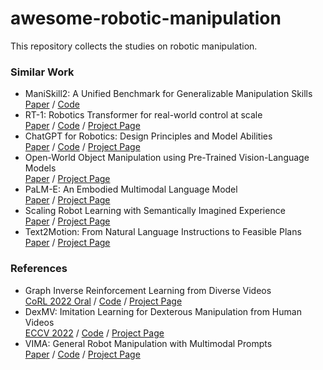 # awesome-robotic-manipulation
This repository collects the studies on robotic manipulation.

### Similar Work
- ManiSkill2: A Unified Benchmark for Generalizable Manipulation Skills <br>
  [Paper](https://arxiv.org/abs/2302.04659) / [Code](https://github.com/haosulab/ManiSkill2)
- RT-1: Robotics Transformer for real-world control at scale <br>
  [Paper](https://arxiv.org/abs/2212.06817) / [Code](https://github.com/google-research/robotics_transformer) / [Project Page](https://robotics-transformer.github.io/)
- ChatGPT for Robotics: Design Principles and Model Abilities <br>
  [Paper](https://www.microsoft.com/en-us/research/uploads/prod/2023/02/ChatGPT___Robotics.pdf) / [Code](https://github.com/microsoft/PromptCraft-Robotics) / [Project Page](https://www.microsoft.com/en-us/research/group/autonomous-systems-group-robotics/articles/chatgpt-for-robotics/)
- Open-World Object Manipulation using Pre-Trained Vision-Language Models <br>
  [Paper](https://robot-moo.github.io/assets/moo.pdf) / [Project Page](https://robot-moo.github.io/)
- PaLM-E: An Embodied Multimodal Language Model <br>
  [Paper](https://arxiv.org/abs/2303.03378) / [Project Page](https://palm-e.github.io/) 
- Scaling Robot Learning with Semantically Imagined Experience <br>
  [Paper](https://arxiv.org/abs/2302.11550) / [Project Page](https://diffusion-rosie.github.io/)
- Text2Motion: From Natural Language Instructions to Feasible Plans <br>
  [Paper](https://arxiv.org/abs/2303.12153) / [Project Page](https://sites.google.com/stanford.edu/text2motion)

### References
- Graph Inverse Reinforcement Learning from Diverse Videos <br>
  [CoRL 2022 Oral](https://arxiv.org/abs/2207.14299) / [Code](https://github.com/SateeshKumar21/graph-inverse-rl) / [Project Page](https://sateeshkumar21.github.io/GraphIRL/)
- DexMV: Imitation Learning for Dexterous Manipulation from Human Videos <br>
  [ECCV 2022](https://arxiv.org/abs/2108.05877) / [Code](https://github.com/yzqin/dexmv-sim) / [Project Page](https://yzqin.github.io/dexmv/)
- VIMA: General Robot Manipulation with Multimodal Prompts <br>
  [Paper](https://arxiv.org/abs/2210.03094) / [Code](https://github.com/vimalabs/VIMA) / [Project Page](https://vimalabs.github.io/)

